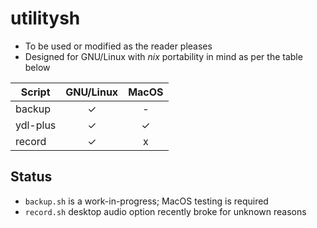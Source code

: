 # utilitysh

- To be used or modified as the reader pleases
- Designed for GNU/Linux with *nix* portability in mind as per the table below

| Script      | GNU/Linux | MacOS |
| ----------- | :-------: | :---: |
| backup      | ✓         | -     |
| ydl-plus    | ✓         | ✓     |
| record      | ✓         | x     |

## Status

- `backup.sh` is a work-in-progress; MacOS testing is required
- `record.sh` desktop audio option recently broke for unknown reasons
